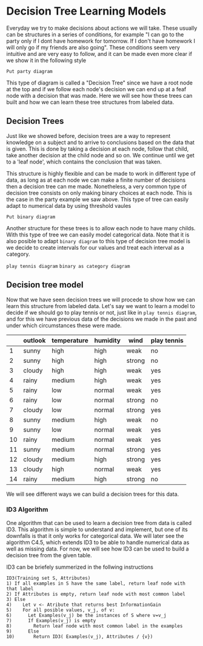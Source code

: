 # Decision Tree Learning Models

Everyday we try to make decisions about actions we will take. These usually can be structures in a series of conditions, for example "I can go to the party only if I dont have homework for tomorrow. If I don't have homework I will only go if my friends are also going". These conditions seem very intuitive and are very easy to follow, and it can be made even more clear if we show it in the following style

`Put party diagram`

This type of diagram is called a "Decision Tree" since we have a root node at the top and if we follow each node's decision we can end up at a feaf node with a decision that was made. Here we will see how these trees can built and how we can learn these tree structures from labeled data.

## Decision Trees

Just like we showed before, decision trees are a way to represent knowledge on a subject and to arrive to conclusions based on the data that is given. This is done by taking a decision at each node, follow that child, take another decision at the child node and so on. We continue until we get to a 'leaf node', which contains the conclusion that was taken. 

This structure is highly flexible and can be made to work in different type of data, as long as at each node we can make a finite number of decisions then a decision tree can me made. Nonetheless, a very common type of decision tree consists on only making binary choices at each node. This is the case in the party example we saw above. This type of tree can easily adapt to numerical data by using threshold vaules

`Put binary diagram`

Another structure for these trees is to allow each node to have many childs. With this type of tree we can easily model categorical data. Note that it is also posible to adapt `binary diagram` to this type of decision tree model is we decide to create intervals for our values and treat each interval as a category.

`play tennis diagram`
`binary as category diagram`

## Decision tree model

Now that we have seen decision trees we will procede to show how we can learn this structure from labeled data. Let's say we want to learn a model to decide if we should go to play tennis or not, just like in `play tennis diagram`, and for this we have previous data of the decisions we made in the past and under which circumstances these were made.

|    | outlook | temperature | humidity | wind   | play tennis |
|----|---------|-------------|----------|--------|-------------|
| 1  | sunny   | high        | high     | weak   | no          |
| 2  | sunny   | high        | high     | strong | no          |
| 3  | cloudy  | high        | high     | weak   | yes         |
| 4  | rainy   | medium      | high     | weak   | yes         |
| 5  | rainy   | low         | normal   | weak   | yes         |
| 6  | rainy   | low         | normal   | strong | no          |
| 7  | cloudy  | low         | normal   | strong | yes         |
| 8  | sunny   | medium      | high     | weak   | no          |
| 9  | sunny   | low         | normal   | weak   | yes         |
| 10 | rainy   | medium      | normal   | weak   | yes         |
| 11 | sunny   | medium      | normal   | strong | yes         |
| 12 | cloudy  | medium      | high     | strong | yes         |
| 13 | cloudy  | high        | normal   | weak   | yes         |
| 14 | rainy   | medium      | high     | strong | no          |

We will see different ways we can build a decision trees for this data.

### ID3 Algorithm

One algorithm that can be used to learn a decision tree from data is called ID3. This algorithm is simple to understand and implement, but one of its downfalls is that it only works for categorical data. We will later see the algorithm C4.5, which extends ID3 to be able to handle numerical data as well as missing data. For now, we will see how ID3 can be used to build a decision tree from the given table.

ID3 can be briefely summerized in the follwing instructions

```
ID3(Training set S, Attributes)
1) If all examples in S have the same label, return leaf node with that label
2) If Attributes is empty, return leaf node with most common label
3) Else
4)    Let v <- Atribute that returns best InformationGain
5)    For all posible values, v_j, of v:
6)      Let Examples(v_j) be the instances of S where v=v_j
7)      If Examples(v_j) is empty
8)        Return leaf node with most common label in the examples
9)      Else
10)       Return ID3( Examples(v_j), Attributes / {v})
```
